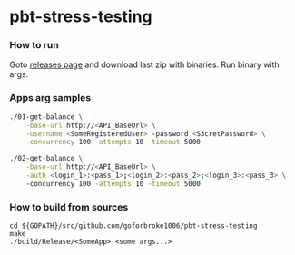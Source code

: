 # pbt-stress-testing


### How to run

Goto [releases page](https://github.com/goforbroke1006/pbt-stress-testing/releases)
and download last zip with binaries.
Run binary with args.

### Apps arg samples

```bash
./01-get-balance \
    -base-url http://<API_BaseUrl> \
    -username <SomeRegisteredUser> -password <S3cretPassword> \
    -concurrency 100 -attempts 10 -timeout 5000
```

```bash
./02-get-balance \
    -base-url http://<API_BaseUrl> \
    -auth <login_1>:<pass_1>;<login_2>:<pass_2>;<login_3>:<pass_3> \
    -concurrency 100 -attempts 10 -timeout 5000
```

### How to build from sources

    cd ${GOPATH}/src/github.com/goforbroke1006/pbt-stress-testing
    make
    ./build/Release/<SomeApp> <some args...> 